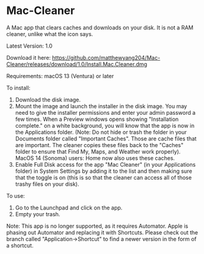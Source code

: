# Mac-Cleaner

A Mac app that clears caches and downloads on your disk. It is not a RAM cleaner, unlike what the icon says.

Latest Version: 1.0

Download it here:
https://github.com/matthewyang204/Mac-Cleaner/releases/download/1.0/Install.Mac.Cleaner.dmg

Requirements: macOS 13 (Ventura) or later

To install:

1. Download the disk image.
2. Mount the image and launch the installer in the disk image. You may need to give the installer permissions and enter your admin password a few times. When a Preview windows opens showing "Installation complete." on a white background, you will know that the app is now in the Applications folder. (Note: Do not hide or trash the folder in your Documents folder called "Important Caches". Those are cache files that are important. The cleaner copies these files back to the "Caches" folder to ensure that Find My, Maps, and Weather work properly). MacOS 14 (Sonoma) users: Home now also uses these caches.
3. Enable Full Disk access for the app "Mac Cleaner" (in your Applications folder) in System Settings by adding it to the list and then making sure that the toggle is on (this is so that the cleaner can access all of those trashy files on your disk).

To use:

1. Go to the Launchpad and click on the app.
2. Empty your trash.

Note: This app is no longer supported, as it requires Automator. Apple is phasing out Automator and replacing it with Shortcuts. Please check out the branch called "Application->Shortcut" to find a newer version in the form of a shortcut.
